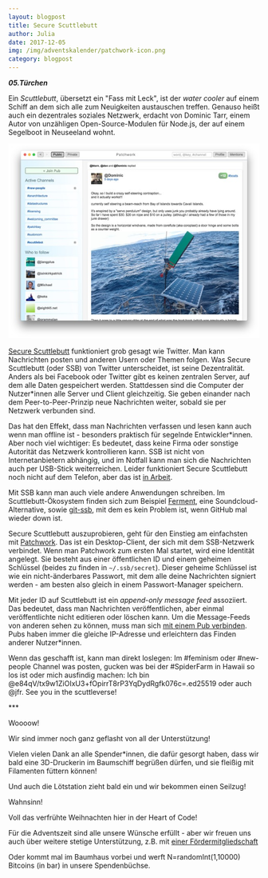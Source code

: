 ```yaml
---
layout: blogpost
title: Secure Scuttlebutt
author: Julia
date: 2017-12-05
img: /img/adventskalender/patchwork-icon.png
category: blogpost
---
```


***05.Türchen***

Ein _Scuttlebutt_, übersetzt ein "Fass mit Leck", ist der _water cooler_ auf einem Schiff an dem sich alle zum Neuigkeiten austauschen treffen. Genauso heißt auch ein dezentrales soziales Netzwerk, erdacht von Dominic Tarr, einem Autor von unzähligen Open-Source-Modulen für Node.js, der auf einem Segelboot in Neuseeland wohnt.

![Patchwork Screenshot](../img/adventskalender/patchwork.jpg)

[Secure Scuttlebutt](https://www.gitbook.com/book/ssbc/ssb-handbook/details) funktioniert grob gesagt wie Twitter. Man kann Nachrichten posten und anderen Usern oder Themen folgen. Was Secure Scuttlebutt (oder SSB) von Twitter unterscheidet, ist seine Dezentralität. Anders als bei Facebook oder Twitter gibt es keinen zentralen Server, auf dem alle Daten gespeichert werden. Stattdessen sind die Computer der Nutzer\*innen alle Server und Client gleichzeitig. Sie geben einander nach dem Peer-to-Peer-Prinzip neue Nachrichten weiter, sobald sie per Netzwerk verbunden sind.

Das hat den Effekt, dass man Nachrichten verfassen und lesen kann auch wenn man offline ist - besonders praktisch für segelnde Entwickler\*innen. Aber noch viel wichtiger: Es bedeutet, dass keine Firma oder sonstige Autorität das Netzwerk kontrollieren kann. SSB ist nicht von Internetanbietern abhängig, und im Notfall kann man sich die Nachrichten auch per USB-Stick weiterreichen. Leider funktioniert Secure Scuttlebutt noch nicht auf dem Telefon, aber das ist [in Arbeit](https://github.com/staltz/mmmmm-mobile).

Mit SSB kann man auch viele andere Anwendungen schreiben. Im Scuttlebutt-Ökosystem finden sich zum Beispiel [Ferment](https://github.com/ssbc/patchwork), eine Soundcloud-Alternative, sowie [git-ssb](https://github.com/clehner/git-ssb), mit dem es kein Problem ist, wenn GitHub mal wieder down ist.

Secure Scuttlebutt auszuprobieren, geht für den Einstieg am einfachsten mit [Patchwork](https://github.com/ssbc/patchwork). Das ist ein Desktop-Client, der sich mit dem SSB-Netzwerk verbindet. Wenn man Patchwork zum ersten Mal startet, wird eine Identität angelegt. Sie besteht aus einer öffentlichen ID und einem geheimen Schlüssel (beides zu finden in `~/.ssb/secret`). Dieser geheime Schlüssel ist wie ein nicht-änderbares Passwort, mit dem alle deine Nachrichten signiert werden - am besten also gleich in einem Passwort-Manager speichern.

Mit jeder ID auf Scuttlebutt ist ein _append-only message feed_ assoziiert. Das bedeutet, dass man Nachrichten veröffentlichen, aber einmal veröffentlichte nicht editieren oder löschen kann.  Um die Message-Feeds von anderen sehen zu können, muss man sich [mit einem Pub verbinden](https://github.com/ssbc/scuttlebot/wiki/Pub-Servers). Pubs haben immer die gleiche IP-Adresse und erleichtern das Finden anderer Nutzer\*innen.

Wenn das geschafft ist, kann man direkt loslegen: Im #feminism oder #new-people Channel was posten, gucken was bei der #SpiderFarm in Hawaii so los ist oder mich ausfindig machen: Ich bin @e84qV/tx9w1ZiOIxU3+fOpirrT8rP3YqDydRgfk076c=.ed25519 oder auch @jfr. See you in the scuttleverse!

\*\*\*

Woooow!

Wir sind immer noch ganz geflasht von all der Unterstützung!

Vielen vielen Dank an alle Spender\*innen, die dafür gesorgt haben, dass wir bald eine 3D-Druckerin im Baumschiff begrüßen dürfen, und sie fleißig mit Filamenten füttern können!

Und auch die Lötstation zieht bald ein und wir bekommen einen Seilzug!

Wahnsinn!

Voll das verfrühte Weihnachten hier in der Heart of Code!

Für die Adventszeit sind alle unsere Wünsche erfüllt - aber wir freuen uns auch über weitere stetige Unterstützung, z.B. mit [einer Fördermitgliedschaft](http://heartofcode.org/mitgliedsformular.html)

Oder kommt mal im Baumhaus vorbei und werft N=randomInt(1,10000) Bitcoins (in bar) in unsere Spendenbüchse.
